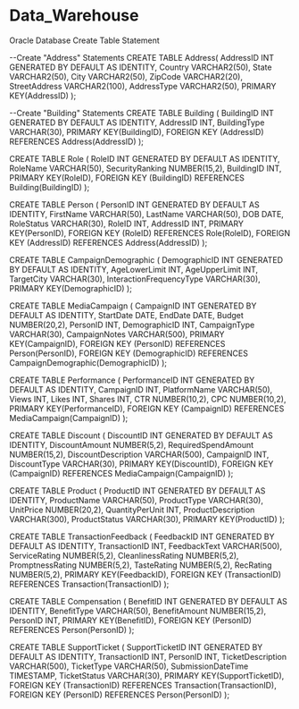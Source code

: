 # Data_Warehouse
Oracle Database Create Table Statement

--Create "Address" Statements
CREATE TABLE Address(
    AddressID INT GENERATED BY DEFAULT AS IDENTITY,
    Country VARCHAR2(50),
    State VARCHAR2(50),
    City VARCHAR2(50),
    ZipCode VARCHAR2(20),
    StreetAddress VARCHAR2(100),
    AddressType VARCHAR2(50),
    PRIMARY KEY(AddressID)
);


--Create "Building" Statements
CREATE TABLE Building (
    BuildingID INT GENERATED BY DEFAULT AS IDENTITY,
    AddressID INT,
    BuildingType VARCHAR(30),
    PRIMARY KEY(BuildingID),
    FOREIGN KEY (AddressID) REFERENCES Address(AddressID)
);


CREATE TABLE Role (
    RoleID INT GENERATED BY DEFAULT AS IDENTITY,
    RoleName VARCHAR(50),
    SecurityRanking NUMBER(15,2),
    BuildingID INT,
    PRIMARY KEY(RoleID),
    FOREIGN KEY (BuildingID) REFERENCES Building(BuildingID)
);

CREATE TABLE Person (
    PersonID INT GENERATED BY DEFAULT AS IDENTITY,
    FirstName VARCHAR(50),
    LastName VARCHAR(50),
    DOB DATE,
    RoleStatus VARCHAR(30),
    RoleID INT,
    AddressID INT,
    PRIMARY KEY(PersonID),
    FOREIGN KEY (RoleID) REFERENCES Role(RoleID),
    FOREIGN KEY (AddressID) REFERENCES Address(AddressID)
);


CREATE TABLE CampaignDemographic (
    DemographicID INT GENERATED BY DEFAULT AS IDENTITY,
    AgeLowerLimit INT,
    AgeUpperLimit INT,
    TargetCity VARCHAR(30),
    InteractionFrequencyType VARCHAR(30),
    PRIMARY KEY(DemographicID)
);


CREATE TABLE MediaCampaign (
    CampaignID INT GENERATED BY DEFAULT AS IDENTITY,
    StartDate DATE,
    EndDate DATE,
    Budget NUMBER(20,2),
    PersonID INT,
    DemographicID INT,
    CampaignType VARCHAR(30),
    CampaignNotes VARCHAR(500),
    PRIMARY KEY(CampaignID),
    FOREIGN KEY (PersonID) REFERENCES Person(PersonID),
    FOREIGN KEY (DemographicID) REFERENCES CampaignDemographic(DemographicID)
);


CREATE TABLE Performance (
    PerformanceID INT GENERATED BY DEFAULT AS IDENTITY,
    CampaignID INT,
    PlatformName VARCHAR(50),
    Views INT,
    Likes INT,
    Shares INT,
    CTR NUMBER(10,2),
    CPC NUMBER(10,2),
    PRIMARY KEY(PerformanceID),
    FOREIGN KEY (CampaignID) REFERENCES MediaCampaign(CampaignID)
);


CREATE TABLE Discount (
    DiscountID INT GENERATED BY DEFAULT AS IDENTITY,
    DiscountAmount NUMBER(5,2),
    RequiredSpendAmount NUMBER(15,2),
    DiscountDescription VARCHAR(500),
    CampaignID INT,
    DiscountType VARCHAR(30),
    PRIMARY KEY(DiscountID),
    FOREIGN KEY (CampaignID) REFERENCES MediaCampaign(CampaignID)
);


CREATE TABLE Product (
    ProductID INT GENERATED BY DEFAULT AS IDENTITY,
    ProductName VARCHAR(50),
    ProductType VARCHAR(30),
    UnitPrice NUMBER(20,2),
    QuantityPerUnit INT,
    ProductDescription VARCHAR(300),
    ProductStatus VARCHAR(30),
    PRIMARY KEY(ProductID)
);






CREATE TABLE TransactionFeedback (
    FeedbackID INT GENERATED BY DEFAULT AS IDENTITY,
    TransactionID INT,
    FeedbackText VARCHAR(500),
    ServiceRating NUMBER(5,2),
    CleanlinessRating NUMBER(5,2),
    PromptnessRating NUMBER(5,2),
    TasteRating NUMBER(5,2),
    RecRating NUMBER(5,2),
    PRIMARY KEY(FeedbackID),
    FOREIGN KEY (TransactionID) REFERENCES Transaction(TransactionID)
);



CREATE TABLE Compensation (
    BenefitID INT GENERATED BY DEFAULT AS IDENTITY,
    BenefitType VARCHAR(50),
    BenefitAmount NUMBER(15,2),
    PersonID INT,
    PRIMARY KEY(BenefitID),
    FOREIGN KEY (PersonID) REFERENCES Person(PersonID)
);


CREATE TABLE SupportTicket (
    SupportTicketID INT GENERATED BY DEFAULT AS IDENTITY,
    TransactionID INT,
    PersonID INT,
    TicketDescription VARCHAR(500),
    TicketType VARCHAR(50),
    SubmissionDateTime TIMESTAMP, 
    TicketStatus VARCHAR(30),
    PRIMARY KEY(SupportTicketID),
    FOREIGN KEY (TransactionID) REFERENCES Transaction(TransactionID),
    FOREIGN KEY (PersonID) REFERENCES Person(PersonID)
);
